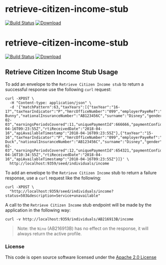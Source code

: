 # retrieve-citizen-income-stub

[![Build Status](https://travis-ci.org/hmrc/retrieve-citizen-income-stub.svg)](https://travis-ci.org/hmrc/retrieve-citizen-income-stub) [ ![Download](https://api.bintray.com/packages/hmrc/releases/retrieve-citizen-income-stub/images/download.svg) ](https://bintray.com/hmrc/releases/retrieve-citizen-income-stub/_latestVersion)

# retrieve-citizen-income-stub

[![Build Status](https://travis-ci.org/hmrc/retrieve-citizen-income-stub.svg)](https://travis-ci.org/hmrc/retrieve-citizen-income-stub) [ ![Download](https://api.bintray.com/packages/hmrc/releases/retrieve-citizen-income-stub/images/download.svg) ](https://bintray.com/hmrc/releases/retrieve-citizen-income-stub/_latestVersion)

Retrieve Citizen Income Stub Usage
--------------

To add an envelope to the `Retrieve Citizen Income stub` to return a successful response use the following `curl` request:

    curl -XPOST \
      -H "Content-type: application/json" \
      -d '{"matchPattern":63,"taxYears":[{"taxYear":"16-17","taxYearIndicator":"P","hmrcOfficeNumber":"099","employerPayeRef":"A1B2c3d4e5","employerName1":"Bugs Bunny","nationalInsuranceNumber":"AB123456C","surname":"Disney","gender":"M","uniqueEmploymentSequenceNumber":9999,"taxablePayInPeriod":999999.99,"taxDeductedOrRefunded":-12345.67,"grossEarningsForNICs":888888.66,"taxablePayToDate":999999.99,"totalTaxToDate":654321.08,"numberOfNormalHoursWorked":"E","payFrequency":"M1","paymentDate":"2017-02-03","earningsPeriodsCovered":11,"uniquePaymentId":666666,"paymentConfidenceStatus":"1","taxCode":"11100L","trivialCommutationPaymentTypeA":99998,"hmrcReceiptTimestamp":"2018-04-16T09:23:55Z","rtiReceivedDate":"2018-04-16","apiAvailableTimestamp":"2018-04-16T09:23:55Z"},{"taxYear":"15-16","taxYearIndicator":"P","hmrcOfficeNumber":"099","employerPayeRef":"A1B2c3d4e5","employerName1":"Donald Duck","nationalInsuranceNumber":"AB123456C","surname":"Disney","gender":"M","uniqueEmploymentSequenceNumber":6666,"taxablePayInPeriod":666666.66,"taxDeductedOrRefunded":12345.67,"grossEarningsForNICs":777777.66,"taxablePayToDate":999999.99,"totalTaxToDate":43210,"numberOfNormalHoursWorked":"E","payFrequency":"M3","paymentDate":"2017-02-03","earningsPeriodsCovered":12,"uniquePaymentId":654321,"paymentConfidenceStatus":"2","taxCode":"K15432","trivialCommutationPaymentTypeB":-99998,"hmrcReceiptTimestamp":"2018-04-16T10:34:55Z","rtiReceivedDate":"2018-04-16","apiAvailableTimestamp":"2018-04-16T09:23:55Z"}]}' \
      http://localhost:9359/seed/individuals/income

To add an envelope to the `Retrieve Citizen Income` stub to return a failure response, use a `curl` request like the following:

    curl -XPOST \
      "http://localhost:9359/seed/individuals/income?status=503&description=Service+unavailable"

A call to the `Retrieve Citizen Income` stub endpoint will be made by the application in the following way:

    curl -v http://localhost:9359/individuals/AB216913B/income

> Note: the `Nino` (AB216913B) has no effect on the response, it will always return the active profile.

### License

This code is open source software licensed under the [Apache 2.0 License]("http://www.apache.org/licenses/LICENSE-2.0.html")